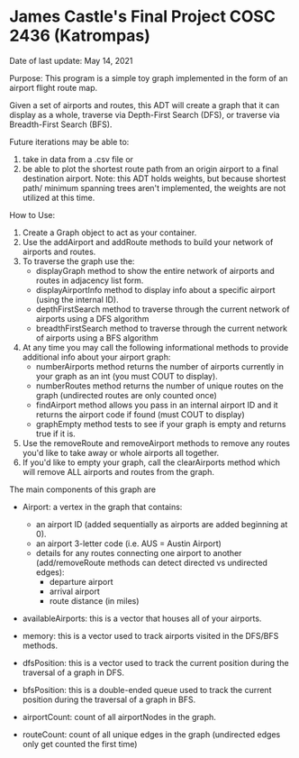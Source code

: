 # James Castle's Final Project COSC 2436 (Katrompas)

Date of last update: May 14, 2021

Purpose:
This program is a simple toy graph implemented in the form
of an airport flight route map.

Given a set of airports and routes, this ADT will create a graph that it can display
as a whole, traverse via Depth-First Search (DFS), or traverse via Breadth-First Search (BFS).

Future iterations may be able to:
  1. take in data from a .csv file or
  2. be able to plot the shortest route path from an origin airport to a final destination airport.
    Note: this ADT holds weights, but because shortest path/ minimum spanning trees aren't implemented, the weights are not
    utilized at this time. 
   
How to Use:
1. Create a Graph object to act as your container.
2. Use the addAirport and addRoute methods to build your network of airports and routes.
3. To traverse the graph use the:
   * displayGraph method to show the entire network of airports and routes in adjacency list form.
   * displayAirportInfo method to display info about a specific airport (using the internal ID).
   * depthFirstSearch method to traverse through the current network of airports using a DFS algorithm
   * breadthFirstSearch method to traverse through the current network of airports using a BFS algorithm
4. At any time you may call the following informational methods to provide additional info about your airport graph:
   * numberAirports method returns the number of airports currently in your graph as an int (you must COUT to display).
   * numberRoutes method returns the number of unique routes on the graph (undirected routes are only counted once)
   * findAirport method allows you pass in an internal airport ID and it returns the airport code if found (must COUT to display)
   * graphEmpty method tests to see if your graph is empty and returns true if it is. 
5. Use the removeRoute and removeAirport methods to remove any routes you'd like to take away or whole airports all together.
6. If you'd like to empty your graph, call the clearAirports method which will remove ALL airports and routes from the graph. 


The main components of this graph are
  * Airport: a vertex in the graph that contains:
    * an airport ID (added sequentially as airports are added beginning at 0).
    * an airport 3-letter code (i.e. AUS = Austin Airport) 
    * details for any routes connecting one airport to another (add/removeRoute methods can detect directed vs undirected edges):
        * departure airport 
        * arrival airport
        * route distance (in miles)
    
  * availableAirports: this is a vector that houses all of your airports. 
  * memory: this is a vector used to track airports visited in the DFS/BFS methods. 
  * dfsPosition: this is a vector used to track the current position during the traversal of a graph in DFS. 
  * bfsPosition: this is a double-ended queue used to track the current position during the traversal of a graph in BFS.
  * airportCount: count of all airportNodes in the graph.
  * routeCount: count of all unique edges in the graph (undirected edges only get counted the first time)
   
